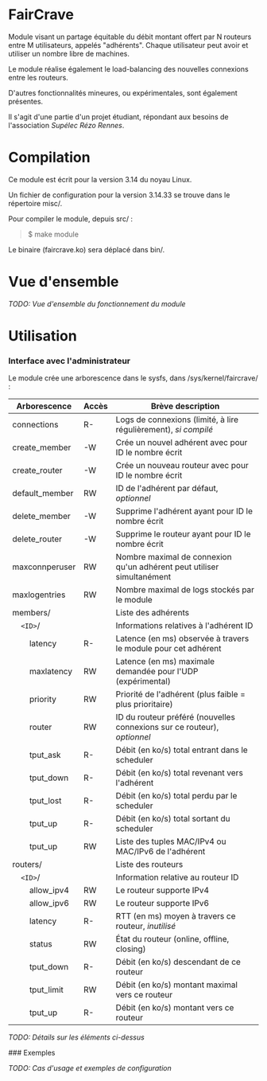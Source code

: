 # FairCrave

Module visant un partage équitable du débit montant offert par N routeurs entre M utilisateurs, appelés "adhérents".
Chaque utilisateur peut avoir et utiliser un nombre libre de machines.

Le module réalise également le load-balancing des nouvelles connexions entre les routeurs.

D'autres fonctionnalités mineures, ou expérimentales, sont également présentes.

Il s'agit d'une partie d'un projet étudiant, répondant aux besoins de l'association *Supélec Rézo Rennes*.

# Compilation

Ce module est écrit pour la version 3.14 du noyau Linux.

Un fichier de configuration pour la version 3.14.33 se trouve dans le répertoire misc/.

Pour compiler le module, depuis src/ :

> $ make module

Le binaire (faircrave.ko) sera déplacé dans bin/.

# Vue d'ensemble

*TODO: Vue d'ensemble du fonctionnement du module*

# Utilisation

### Interface avec l'administrateur

Le module crée une arborescence dans le sysfs, dans /sys/kernel/faircrave/ :

Arborescence       | Accès | Brève description
------------------ | ----- | -----------------
connections        | R-    | Logs de connexions (limité, à lire régulièrement), *si compilé*
create_member      | -W    | Crée un nouvel adhérent avec pour ID le nombre écrit
create_router      | -W    | Crée un nouveau routeur avec pour ID le nombre écrit
default_member     | RW    | ID de l'adhérent par défaut, *optionnel*
delete_member      | -W    | Supprime l'adhérent ayant pour ID le nombre écrit
delete_router      | -W    | Supprime le routeur ayant pour ID le nombre écrit
maxconnperuser     | RW    | Nombre maximal de connexion qu'un adhérent peut utiliser simultanément
maxlogentries      | RW    | Nombre maximal de logs stockés par le module
members/           |       | Liste des adhérents
    `<ID>`/        |       | Informations relatives à l'adhérent ID
        latency    | R-    | Latence (en ms) observée à travers le module pour cet adhérent
        maxlatency | RW    | Latence (en ms) maximale demandée pour l'UDP (expérimental)
        priority   | RW    | Priorité de l'adhérent (plus faible = plus prioritaire)
        router     | RW    | ID du routeur préféré (nouvelles connexions sur ce routeur), *optionnel*
        tput_ask   | R-    | Débit (en ko/s) total entrant dans le scheduler
        tput_down  | R-    | Débit (en ko/s) total revenant vers l'adhérent
        tput_lost  | R-    | Débit (en ko/s) total perdu par le scheduler
        tput_up    | R-    | Débit (en ko/s) total sortant du scheduler
        tput_up    | RW    | Liste des tuples MAC/IPv4 ou MAC/IPv6 de l'adhérent
routers/           |       | Liste des routeurs
    `<ID>`/        |       | Information relative au routeur ID
        allow_ipv4 | RW    | Le routeur supporte IPv4
        allow_ipv6 | RW    | Le routeur supporte IPv6
        latency    | R-    | RTT (en ms) moyen à travers ce routeur, *inutilisé*
        status     | RW    | État du routeur (online, offline, closing)
        tput_down  | R-    | Débit (en ko/s) descendant de ce routeur
        tput_limit | RW    | Débit (en ko/s) montant maximal vers ce routeur
        tput_up    | R-    | Débit (en ko/s) montant vers ce routeur

*TODO: Détails sur les éléments ci-dessus*

### Exemples

*TODO: Cas d'usage et exemples de configuration*

